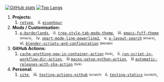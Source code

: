 [![GitHub stats](https://github-readme-stats.vercel.app/api?username=plu5&show_icons=true&include_all_commits=true&hide_rank=true&disable_animations=true&hide_title=true&hide_border=true&bg_color=0D1117&text_color=58a6ff&icon_color=D3D4D6)](https://github.com/anuraghazra/github-readme-stats)
[![Top Langs](https://github-readme-stats.vercel.app/api/top-langs/?username=plu5&layout=compact&langs_count=6&hide_border=true&bg_color=0D1117&text_color=58a6ff&title_color=D3D4D6)](https://github.com/anuraghazra/github-readme-stats)

1. **Projects:**
   1. <ins>[`retype`](https://github.com/plu5/retype)</ins>,
      &nbsp; ii. <ins>[`eisenhour`](https://github.com/plu5/eisenhour)</ins>
2. **Mods / Customisation:**
   1. <ins>[`p-borderlands`](https://github.com/plu5/p-borderlands)</ins>,
      &nbsp; ii. <ins>[`tree-style-tab-modo-theme`](https://github.com/plu5/tree-style-tab-modo-theme)</ins>,
      &nbsp; iii. <ins>[`emacs-fsff-theme`](https://github.com/plu5/emacs-fsff-theme)</ins> <sub><sup>(emacs)</sub></sup>,
      &nbsp; iv. <ins>[`smart-mode-line-powerline2`](smart-mode-line-powerline2)</ins>,
      &nbsp; v. </sup> <ins>[`p-layout-search`](https://github.com/plu5/p-layout-search)</ins> <sub><sup>(emacs)</sub></sup>,
      &nbsp; vi. <ins>[`blender-scripts-and-configuration`](https://github.com/plu5/blender-scripts-and-configuration)</ins> <sub><sup>(blender)</sub></sup>
3. **GitHub Actions:**
   1. <ins>[`cache-anything-new-in-container-action`](https://github.com/plu5/cache-anything-new-in-container-action)</ins> <sub><sup>(fork)</sub></sup>,
      &nbsp; ii. <ins>[`run-script-in-workflow-dir-action`](https://github.com/plu5/run-script-in-workflows-dir-action)</ins>,
      &nbsp; iii <ins>[`macos-setup-python-action`](https://github.com/plu5/macos-setup-python-action)</ins>,
      &nbsp; iii <ins>[`automatic-releases-with-sha-action`](https://github.com/plu5/automatic-releases-with-sha-action)</ins> <sub><sup>(fork)</sub></sup>
4. **Personal:**
   1. <ins>[`site`](https://github.com/plu5/plu5.github.io)</ins>,
      &nbsp; iii. <ins>[`testing-actions-github`](https://github.com/plu5/testing-actions-github)</ins> <sub><sup>(scratch)</sub></sup>
      &nbsp; ii. <ins>[`testing-staticx`](https://github.com/plu5/testing-staticx)</ins> <sub><sup>(scratch)</sub></sup>,
